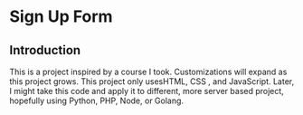 # Sign Up Form

## Introduction

This is a project inspired by a course I took. Customizations will expand as this project grows. This project only usesHTML,
CSS , and JavaScript. Later, I might take this code and apply it to different, more server based project, hopefully using Python,
PHP, Node, or Golang.
